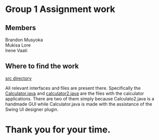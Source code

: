 # Group 1 Assignment work
## Members
Brandon Musyoka		  
Mukisa Lore	 		     
Irene Vaati

## Where to find the work
[src directory](./src)

All relevant interfaces and files are present there.
Specifically the [Calculator.java](./src/Calculator.java) and [calculator2.java](./src/calculator2.java) are the files with the calculator applications.
There are two of them simply because Calculato2.java is a handmade GUI while Calculator.java is made with the assistance of the Swing UI designer plugin.

# Thank you for your time.
